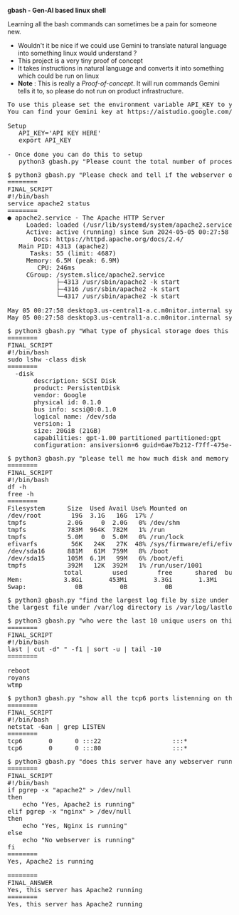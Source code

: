 **gbash - Gen-AI based linux shell**

Learning all the bash commands can sometimes be a pain for someone new. 
- Wouldn't it be nice if we could use Gemini to translate natural language into something linux would understand ?
- This project is a very tiny proof of concept
- It takes instructions in natural language and converts it into something which could be run on linux
- **Note** : This is really a _Proof-of-concept_. It will run commands Gemini tells it to, so please do not run on product infrastructure.

<pre>
To use this please set the environment variable API_KEY to your Gemini API key.
You can find your Gemini key at https://aistudio.google.com/app/apikey

Setup
   API_KEY='API KEY HERE'
   export API_KEY

- Once done you can do this to setup
   python3 gbash.py "Please count the total number of processes on this system"
</pre>

<pre>
$ python3 gbash.py "Please check and tell if the webserver on this server is operating correctly. "
========
FINAL_SCRIPT
#!/bin/bash
service apache2 status
========
● apache2.service - The Apache HTTP Server
     Loaded: loaded (/usr/lib/systemd/system/apache2.service; enabled; preset: enabled)
     Active: active (running) since Sun 2024-05-05 00:27:58 UTC; 36min ago
       Docs: https://httpd.apache.org/docs/2.4/
   Main PID: 4313 (apache2)
      Tasks: 55 (limit: 4687)
     Memory: 6.5M (peak: 6.9M)
        CPU: 246ms
     CGroup: /system.slice/apache2.service
             ├─4313 /usr/sbin/apache2 -k start
             ├─4316 /usr/sbin/apache2 -k start
             └─4317 /usr/sbin/apache2 -k start

May 05 00:27:58 desktop3.us-central1-a.c.m0nitor.internal systemd[1]: Starting apache2.service - The Apache HTTP Server...
May 05 00:27:58 desktop3.us-central1-a.c.m0nitor.internal systemd[1]: Started apache2.service - The Apache HTTP Server.
</pre>

<pre>
$ python3 gbash.py "What type of physical storage does this server have ?"
========
FINAL_SCRIPT
#!/bin/bash
sudo lshw -class disk
========
  -disk
       description: SCSI Disk
       product: PersistentDisk
       vendor: Google
       physical id: 0.1.0
       bus info: scsi@0:0.1.0
       logical name: /dev/sda
       version: 1
       size: 20GiB (21GB)
       capabilities: gpt-1.00 partitioned partitioned:gpt
       configuration: ansiversion=6 guid=6ae7b212-f7ff-475e-8a03-7ba7b71ed3b3 logicalsectorsize=512 sectorsize=4096
</pre>

<pre>
$ python3 gbash.py "please tell me how much disk and memory storage I have on this server."
========
FINAL_SCRIPT
#!/bin/bash
df -h
free -h
========
Filesystem      Size  Used Avail Use% Mounted on
/dev/root        19G  3.1G   16G  17% /
tmpfs           2.0G     0  2.0G   0% /dev/shm
tmpfs           783M  964K  782M   1% /run
tmpfs           5.0M     0  5.0M   0% /run/lock
efivarfs         56K   24K   27K  48% /sys/firmware/efi/efivars
/dev/sda16      881M   61M  759M   8% /boot
/dev/sda15      105M  6.1M   99M   6% /boot/efi
tmpfs           392M   12K  392M   1% /run/user/1001
               total        used        free      shared  buff/cache   available
Mem:           3.8Gi       453Mi       3.3Gi       1.3Mi       303Mi       3.4Gi
Swap:             0B          0B          0B
</pre>

<pre>
$ python3 gbash.py "find the largest log file by size under /var/log directory"
the largest file under /var/log directory is /var/log/lastlog
</pre>

<pre>
$ python3 gbash.py "who were the last 10 unique users on this syetm ?"
========
FINAL_SCRIPT
#!/bin/bash
last | cut -d" " -f1 | sort -u | tail -10
========

reboot
royans
wtmp
</pre>

<pre>
$ python3 gbash.py "show all the tcp6 ports listenning on this server"
========
FINAL_SCRIPT
#!/bin/bash
netstat -6an | grep LISTEN
========
tcp6       0      0 :::22                   :::*                    LISTEN     
tcp6       0      0 :::80                   :::*                    LISTEN   
</pre>

<pre>
$ python3 gbash.py "does this server have any webserver running ?"
========
FINAL_SCRIPT
#!/bin/bash
if pgrep -x "apache2" > /dev/null
then
    echo "Yes, Apache2 is running"
elif pgrep -x "nginx" > /dev/null
then
    echo "Yes, Nginx is running"
else
    echo "No webserver is running"
fi
========
Yes, Apache2 is running

========
FINAL_ANSWER
Yes, this server has Apache2 running
========
Yes, this server has Apache2 running
</pre>


